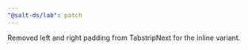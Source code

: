 ```yaml
---
"@salt-ds/lab": patch
---
```


Removed left and right padding from TabstripNext for the inline variant.
